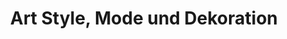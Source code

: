 ---
title: "Art Style, Mode und Dekoration"
url: /rottenacker/art-style-mode-und-dekoration/
shop: Kleidung
---